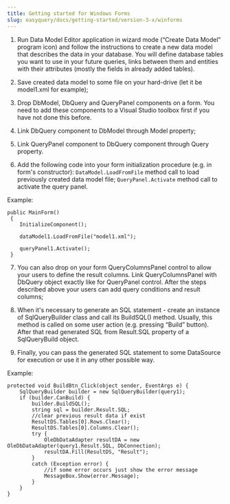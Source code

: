 ```yaml
---
title: Getting started for Windows Forms
slug: easyquery/docs/getting-started/version-3-x/winforms
---
```



1) Run Data Model Editor application in wizard mode (“Create Data Model” program icon) and follow the instructions to create a new data model that describes the data in your database. You will define database tables you want to use in your future queries, links between them and entities with their attributes (mostly the fields in already added tables).

2) Save created data model to some file on your hard-drive (let it be model1.xml for example);

3) Drop DbModel, DbQuery and QueryPanel components on a form. You need to add these components to a Visual Studio toolbox first if you have not done this before.

4) Link DbQuery component to DbModel through Model property;

5) Link QueryPanel component to DbQuery component through Query property.

6) Add the following code into your form initialization procedure (e.g. in form's constructor): `DataModel.LoadFromFile` method call to load previously created data model file;
`QueryPanel.Activate` method call to activate the query panel.

Example: 

```
public MainForm()   
 {   
    InitializeComponent();   
 
    dataModel1.LoadFromFile("model1.xml");   
 
    queryPanel1.Activate();   
 }
```
7) You can also drop on your form QueryColumnsPanel control to allow your users to define the result columns. Link QueryColumnsPanel with DbQuery object exactly like for QueryPanel control.
After the steps described above your users can add query conditions and result columns;

8) When it's necessary to generate an SQL statement - create an instance of SqlQueryBuilder class and call its BuildSQL() method. Usually, this method is called on some user action (e.g. pressing “Build” button). After that read generated SQL from Result.SQL property of a SqlQueryBuild object.

9) Finally,  you can pass the generated SQL statement to some DataSource for execution or use it in any other possible way.

Example: 

```
protected void BuildBtn_Click(object sender, EventArgs e) { 
    SqlQueryBuilder builder = new SqlQueryBuilder(query1);
    if (builder.CanBuild) {
        builder.BuildSQL();
        string sql = builder.Result.SQL;
        //clear previous result data if exist 
        ResultDS.Tables[0].Rows.Clear(); 
        ResultDS.Tables[0].Columns.Clear(); 
        try { 
            OleDbDataAdapter resultDA = new OleDbDataAdapter(query1.Result.SQL, DbConnection); 
            resultDA.Fill(ResultDS, "Result"); 
        }  
        catch (Exception error) { 
            //if some error occurs just show the error message  
            MessageBox.Show(error.Message);       
        }  
    }
} 
```